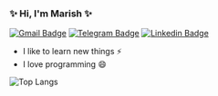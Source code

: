 <!--
### Hi there 👋
**praveen-marish/praveen-marish** is a ✨ _special_ ✨ repository because its `README.md` (this file) appears on your GitHub profile.

Here are some ideas to get you started:

- 🔭 I’m currently working on ...
- 🌱 I’m currently learning ...
- 👯 I’m looking to collaborate on ...
- 🤔 I’m looking for help with ...
- 💬 Ask me about ...
- 📫 How to reach me: ...
- 😄 Pronouns: ...
- ⚡ Fun fact: ...
-->

### ✨ Hi, I'm Marish ✨

[![Gmail Badge](https://img.shields.io/badge/-praveenmarish0059@gmail.com-red?style=flat-square&logo=Gmail&logoColor=white&link=mailto:praveenmarish0059@gmail.com)](mailto:praveenmarish0059@gmail.com)
[![Telegram Badge](https://img.shields.io/badge/-praveenmarish-blue?style=flat-square&logo=Telegram&logoColor=white&link=https://t.me/Maari0059)](https://t.me/Maari0059)
[![Linkedin Badge](https://img.shields.io/badge/-praveenmarish-lightblue?style=flat-square&logo=Linkedin&logoColor=white&link=https://www.linkedin.com/in/m-praveen-marish-6668a51b8)](https://www.linkedin.com/in/m-praveen-marish-6668a51b8)

- I like to learn new things ⚡
- I love programming 😄


![Top Langs](https://github-readme-stats.vercel.app/api/top-langs/?username=praveen-marish&theme=vue-dark&layout=compact)

